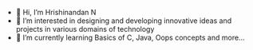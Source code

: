 - 👋 Hi, I’m Hrishinandan N
- 👀 I’m interested in designing and developing innovative ideas and projects in various domains of technology
- 🌱 I’m currently learning Basics of C, Java, Oops concepts and more...
<!--- 💞️ I’m looking to collaborate on ...
- 📫 How to reach me ...
- 😄 Pronouns: ...
- ⚡  Fun fact: ... --->

<!---
HRISHI-26/HRISHI-26 is a ✨ special ✨ repository because its `README.md` (this file) appears on your GitHub profile.
You can click the Preview link to take a look at your changes.
--->
